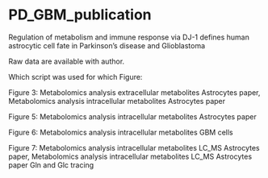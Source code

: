 # PD_GBM_publication


Regulation of metabolism and immune response via DJ-1 defines human astrocytic cell fate 
in Parkinson’s disease and Glioblastoma  

Raw data are available with author. 

Which script was used for which Figure: 

Figure 3: 
Metabolomics analysis extracellular metabolites Astrocytes paper, Metabolomics analysis intracellular metabolites Astrocytes paper

Figure 5: 
Metabolomics analysis intracellular metabolites Astrocytes paper

Figure 6: 
Metabolomics analysis intracellular metabolites GBM cells

Figure 7: 
Metabolomics analysis intracellular metabolites LC_MS Astrocytes paper, Metabolomics analysis intracellular metabolites LC_MS Astrocytes paper Gln and Glc tracing





